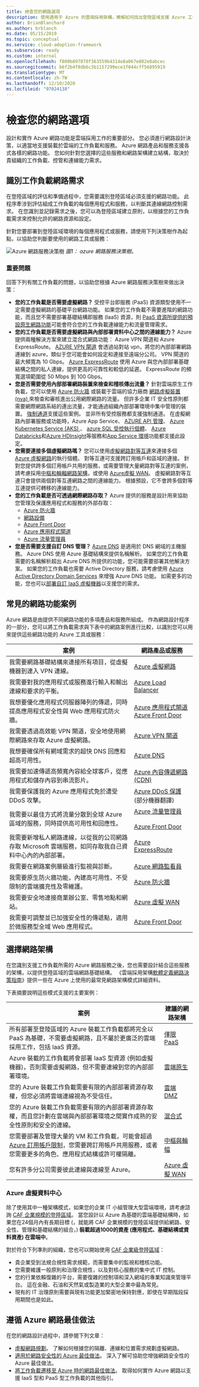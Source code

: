 ```yaml
---
title: 檢查您的網路選項
description: 使用適用于 Azure 的雲端採用架構，瞭解如何找出登陸區域支援 Azure 工作負載所需的網路功能。
author: BrianBlanchard
ms.author: brblanch
ms.date: 05/15/2019
ms.topic: conceptual
ms.service: cloud-adoption-framework
ms.subservice: ready
ms.custom: internal
ms.openlocfilehash: f800b897070f363559b4314e8a067e802e0abcec
ms.sourcegitcommit: b6f2b4f8db6c3b1157299ece1f044cff56895919
ms.translationtype: MT
ms.contentlocale: zh-TW
ms.lasthandoff: 12/10/2020
ms.locfileid: "97024138"
---
```

<!-- cSpell:ignore NVAs VPNs -->

# <a name="review-your-network-options"></a>檢查您的網路選項

設計和實作 Azure 網路功能是雲端採用工作的重要部分。 您必須進行網路設計決策，以適當地支援裝載於雲端的工作負載和服務。 Azure 網路產品和服務支援各式各樣的網路功能。 您如何針對您選擇的這些服務和網路架構建立結構，取決於貴組織的工作負載、控管和連線能力需求。

## <a name="identify-workload-networking-requirements"></a>識別工作負載網路需求

在登陸區域的評估和準備過程中，您需要識別登陸區域必須支援的網路功能。 此程序牽涉到評估組成工作負載的每個應用程式和服務，以判斷其連線網路控制需求。 在您識別並記錄需求之後，您可以為登陸區域建立原則，以根據您的工作負載需求來控制允許的網路資源和設定。

針對您要部署到登陸區域環境的每個應用程式或服務，請使用下列決策樹作為起點，以協助您判斷要使用的網路工具或服務：

![Azure 網路服務決策樹 ](../../_images/ready/network-decision-tree.png)
 _圖1： azure 網路服務決策樹。_

### <a name="key-questions"></a>重要問題

回答下列有關工作負載的問題，以協助您根據 Azure 網路服務決策樹來做出決策：

- **您的工作負載是否需要虛擬網路？** 受控平台即服務 (PaaS) 資源類型使用不一定需要虛擬網路的基礎平台網路功能。 如果您的工作負載不需要進階的網路功能，而且您不需要部署基礎結構即服務 (IaaS) 資源，則 [PaaS 資源所提供的預設原生網路功能](../../decision-guides/software-defined-network/paas-only.md)可能會符合您的工作負載連線能力和流量管理需求。
- **您的工作負載是否需要虛擬網路與內部部署資料中心之間的連線能力？** Azure 提供兩種解決方案來建立混合式網路功能： Azure VPN 閘道和 Azure ExpressRoute。 [AZURE VPN 閘道](/azure/vpn-gateway/vpn-gateway-about-vpngateways) 會透過站對站 vpn，將您的內部部署網路連線到 azure，類似于您可能會如何設定和連接至遠端分公司。 VPN 閘道的最大頻寬為 10 Gbps。 [Azure ExpressRoute](/azure/expressroute/expressroute-introduction) 使用 Azure 與您內部部署基礎結構之間的私人連線，提供更高的可靠性和較低的延遲。 ExpressRoute 的頻寬選項範圍從 50 Mbps 到 100 Gbps。
- **您是否需要使用內部部署網路裝置來檢查和稽核傳出流量？** 針對雲端原生工作負載，您可以使用 [Azure 防火牆](/azure/firewall/overview) 或裝載于雲端的協力廠商 [網路虛擬裝置 (nva) ](https://azure.microsoft.com/solutions/network-appliances) 來檢查和審核進出公用網際網路的流量。 但許多企業 IT 安全性原則都需要網際網路系結的連出流量，才能通過組織內部部署環境中集中管理的裝置。 [強制通道](/azure/virtual-network/virtual-networks-udr-overview)支援這些案例。 並非所有受控服務都支援強制通道。 在虛擬網路內部署服務或功能時，Azure App Service、 [AZURE API 管理](/azure/api-management/api-management-key-concepts)、 [Azure Kubernetes Service (AKS) ](/azure/aks/intro-kubernetes)、 [azure SQL 受控執行個體](/azure/sql-database/sql-database-managed-instance-index)、 [Azure Databricks](/azure/azure-databricks/what-is-azure-databricks)和[Azure HDInsight](/azure/hdinsight)等服務和[App Service 環境](/azure/app-service/environment/intro)功能都支援此設定。
- **您需要連接多個虛擬網路嗎？** 您可以使用[虛擬網路對等互連](/azure/virtual-network/virtual-network-peering-overview)來連接多個 [Azure 虛擬網路](/azure/virtual-network/virtual-networks-overview)的執行個體。 對等互連可支援跨訂用帳戶和區域的連接。 針對您提供跨多個訂用帳戶共用的服務，或需要管理大量網路對等互連的案例，請考慮採用[中樞和輪輻網路架構](../../decision-guides/software-defined-network/hub-spoke.md)，或使用 [Azure虛擬 WAN](/azure/virtual-wan/virtual-wan-about)。 虛擬網路對等互連只會提供兩個對等互連網路之間的連線能力。 根據預設，它不會跨多個對等互連提供可轉移的連線能力。
- **您的工作負載是否可透過網際網路存取？** Azure 提供的服務是設計用來協助您管理及保護應用程式和服務的外部存取：
  - [Azure 防火牆](/azure/firewall/overview)
  - [網路設備](https://azure.microsoft.com/solutions/network-appliances)
  - [Azure Front Door](/azure/frontdoor/front-door-overview)
  - [Azure 應用程式閘道](/azure/application-gateway)
  - [Azure 流量管理員](/azure/traffic-manager/traffic-manager-overview)
- **您是否需要支援自訂 DNS 管理？** [Azure DNS](/azure/dns/dns-overview) 是適用於 DNS 網域的主機服務。 Azure DNS 使用 Azure 基礎結構來提供名稱解析。 如果您的工作負載需要的名稱解析超出 Azure DNS 所提供的功能，您可能需要部署其他解決方案。 如果您的工作負載也需要 Active Directory 服務，請考慮使用 [Azure Active Directory Domain Services](/azure/active-directory-domain-services/overview) 來增強 Azure DNS 功能。 如需更多的功能，您也可以[部署自訂 IaaS 虛擬機器](/azure/virtual-network/virtual-networks-name-resolution-for-vms-and-role-instances)以支援您的需求。

## <a name="common-networking-scenarios"></a>常見的網路功能案例

Azure 網路是由提供不同網路功能的多項產品和服務所組成。 作為網路設計程序的一部分，您可以將工作負載需求與下表中的網路案例進行比較，以識別您可以用來提供這些網路功能的 Azure 工具或服務：

| 案例 | 網路產品或服務 |
| --- | --- |
| 我需要網路基礎結構來連接所有項目，從虛擬機器到連入 VPN 連線。 | [Azure 虛擬網路](/azure/virtual-network) |
| 我需要對我的應用程式或服務進行輸入和輸出連線和要求的平衡。 | [Azure Load Balancer](/azure/load-balancer) |
| 我想要優化應用程式伺服器陣列的傳遞，同時提高應用程式安全性與 Web 應用程式防火牆。 | [Azure 應用程式閘道](/azure/application-gateway) <br> [Azure Front Door](/azure/frontdoor) |
| 我需要透過高效能 VPN 閘道，安全地使用網際網路來存取 Azure 虛擬網路。 | [Azure VPN 閘道](/azure/vpn-gateway) |
| 我想要確保所有網域需求的超快 DNS 回應和超高可用性。 | [Azure DNS](/azure/dns) |
| 我需要加速傳遞高頻寬內容給全球客戶，從應用程式和儲存內容到串流影片。 | [Azure 內容傳遞網路 (CDN)](/azure/cdn) |
| 我需要保護我的 Azure 應用程式免於遭受 DDoS 攻擊。 | [Azure DDoS 保護](/azure/virtual-network/ddos-protection-overview) \(部分機器翻譯\) |
| 我需要以最佳方式將流量分散到全球 Azure 區域的服務，同時提供高可用性和回應性。 | [Azure 流量管理員](/azure/traffic-manager) <br><br> [Azure Front Door](/azure/frontdoor) |
| 我需要新增私人網路連線，以從我的公司網路存取 Microsoft 雲端服務，如同存取我自己資料中心內的內部部署。 | [Azure ExpressRoute](/azure/expressroute) |
| 我需要在網路案例層級進行監視與診斷。 | [Azure 網路監看員](/azure/network-watcher) |
| 我需要原生防火牆功能，內建高可用性、不受限制的雲端擴充性及零維護。 | [Azure 防火牆](/azure/firewall/overview) |
| 我需要安全地連接商業辦公室、零售地點和網站。 | [Azure 虛擬 WAN](/azure/virtual-wan) |
| 我需要可調整並已加強安全性的傳遞點，適用於微服務型全域 Web 應用程式。 | [Azure Front Door](/azure/frontdoor) |

## <a name="choose-a-networking-architecture"></a>選擇網路架構

在您識別支援工作負載所需的 Azure 網路服務之後，您也需要設計結合這些服務的架構，以提供登陸區域的雲端網路基礎結構。 《雲端採用架構[軟體定義網路決策指南](../../decision-guides/software-defined-network/index.md)》提供一些在 Azure 上使用的最常見網路架構模式詳細資料。

下表摘要說明這些模式支援的主要案例：

| 案例  | 建議的網路架構                                                  |
| --- | --- |
| 所有部署至登陸區域的 Azure 裝載工作負載都將完全以 PaaS 為基礎，不需要虛擬網路，且不屬於更廣泛的雲端採用工作，包括 IaaS 資源。                                                                                                                                                          | [僅限 PaaS](../../decision-guides/software-defined-network/paas-only.md)            |
| Azure 裝載的工作負載將會部署 IaaS 型資源 (例如虛擬機器)，否則需要虛擬網路，但不需要連線到您的內部部署環境。                                                                                                                                                                            | [雲端原生](../../decision-guides/software-defined-network/cloud-native.md)      |
| 您的 Azure 裝載工作負載需要有限的內部部署資源存取權，但您必須將雲端連線視為不受信任。                                                                                                                                                                                                                             | [雲端 DMZ](../../decision-guides/software-defined-network/cloud-dmz.md)            |
| 您的 Azure 裝載工作負載需要有限的內部部署資源存取權，而且您計劃在雲端與內部部署環境之間實作成熟的安全性原則和安全的連線。                                                                                                                                                           | [混合式](../../decision-guides/software-defined-network/hybrid.md)                  |
| 您需要部署及管理大量的 VM 和工作負載，可能會超過 [Azure 訂用帳戶限制](/azure/azure-resource-manager/management/azure-subscription-service-limits)，您需要跨訂用帳戶共用服務，或者您需要更多的角色、應用程式結構或許可權隔離。 | [中樞與輪幅](../../decision-guides/software-defined-network/hub-spoke.md)        |
| 您有許多分公司需要彼此連線與連線至 Azure。                                                                                                                                                                                                                                                                                         | [Azure 虛擬 WAN](/azure/virtual-wan/virtual-wan-about) |

<!-- TODO: Refactor VDC content below. -->
<!-- docutune:casing "Azure Virtual Datacenter" -->

### <a name="azure-virtual-datacenter"></a>Azure 虛擬資料中心

除了使用其中一種架構模式，如果您的企業 IT 小組管理大型雲端環境，請考慮諮詢 [CAF 企業規模的登陸區域](../../ready/enterprise-scale/index.md)。 當您設計以 Azure 為基礎的雲端基礎結構時，如果您在24個月內有長期目標 (，就能將 CAF 企業規模的登陸區域提供給網路、安全性、管理和基礎結構的組合，) **裝載超過1000的資產 (應用程式、基礎結構或資料資產) 在雲端中**。

對於符合下列準則的組織，您也可以開始使用 [CAF 企業級登陸區域](../../ready/enterprise-scale/index.md)：

- 貴企業受到法規合規性需求規範，而需要集中的監視和稽核功能。
- 您需要維護一般原則和治理合規性，以及對核心服務的集中式 IT 控制。
- 您的行業依賴復雜的平台，需要復雜的控制項和深入網域的專業知識來管理平台。 這在金融、石油和天然氣或製造業的大型企業中最為常見。
- 現有的 IT 治理原則需要與現有功能更加緊密地保持對應，即使在早期階段採用期間也是如此。

## <a name="follow-azure-networking-best-practices"></a>遵循 Azure 網路最佳做法

在您的網路設計過程中，請參閱下列文章：

- [虛擬網路規劃](/azure/virtual-network/virtual-network-vnet-plan-design-arm?toc=/azure/cloud-adoption-framework/toc.json&bc=/azure/cloud-adoption-framework/_bread/toc.json)。 了解如何根據您的隔離、連線和位置需求規劃虛擬網路。
- [適用於網路安全性的 Azure 最佳做法](/azure/security/fundamentals/network-best-practices?toc=/azure/cloud-adoption-framework/toc.json&bc=/azure/cloud-adoption-framework/_bread/toc.json)。 深入了解可協助您增強網路安全性的 Azure 最佳做法。
- [將工作負載遷移至 Azure 時的網路最佳做法](/azure/migrate/migrate-best-practices-networking?toc=/azure/cloud-adoption-framework/toc.json&bc=/azure/cloud-adoption-framework/_bread/toc.json)。 取得如何實作 Azure 網路以支援 IaaS 型和 PaaS 型工作負載的其他指引。
